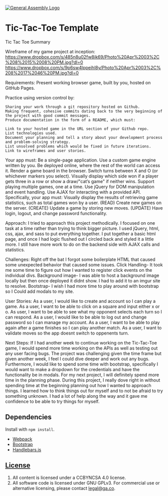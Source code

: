 [![General Assembly Logo](https://camo.githubusercontent.com/1a91b05b8f4d44b5bbfb83abac2b0996d8e26c92/687474703a2f2f692e696d6775722e636f6d2f6b6538555354712e706e67)](https://generalassemb.ly/education/web-development-immersive)

# Tic-Tac-Toe Template

Tic Tac Toe Summary

Wireframe of my game project at inception:
  https://www.dropbox.com/s/485n8u02fw8ik69/Photo%20Apr%2003%2C%208%2015%2008%20PM.jpg?dl=0
  https://www.dropbox.com/s/9p6sw4lppeihl8y/Photo%20Apr%2003%2C%208%2017%2046%20PM.jpg?dl=0

Requirements:
  Present working browser game, built by you, hosted on GitHub Pages.

  Practice using version control by:

    Sharing your work through a git repository hosted on Github.
    Making frequent, cohesive commits dating back to the very beginning of the project with good commit messages.
    Produce documentation in the form of a README, which must:

    Link to your hosted game in the URL section of your Github repo.
    List technologies used.
    Document your planning and tell a story about your development process and problem-solving strategy.
    List unsolved problems which would be fixed in future iterations.
    Link to wireframes and user stories.
  Your app must:
    Be a single-page application.
    Use a custom game engine written by you.
    Be deployed online, where the rest of the world can access it.
    Render a game board in the browser.
    Switch turns between X and O (or whichever markers you select).
    Visually display which side won if a player gets three in a row or show a draw/"cat’s game" if neither wins.
    Support playing multiple games, one at a time.
    Use jQuery for DOM manipulation and event handling.
    Use AJAX for interacting with a provided API. Specifically, your app must:
    Visually display the results of retrieving game statistics, such as total games won by a user. (READ)
    Create new games on the server. (CREATE)
    Update a game by storing new moves. (UPDATE)
    Have login, logout, and change password functionality.

Approach:
  I tried to approach this project methodically. I focused on one task at a time
  rather than trying to think bigger picture. I used jQuery, html, css, ajax, and
  sass to put everything together. I put together a basic html page, and once I
  had logic flushed out I circled back and styled it a little more. I still
  have more work to do on the backend side with AJAX calls and statistics.

Challenges:
  Right off the bat I forgot some boilerplate HTML that caused some unexpected
  behavior that caused some issues.
  Click Handling- It took me some time to figure out how I wanted to register
  click events on the individual divs.
  Background image- I was able to host a background image locally but then once
  deployed it didnt show. I had to add it to an imgur site to resolve.
  Bootstrap- I wish I had more time to play around with bootstrap so I Could
  add modals to my site.

User Stories:
  As a user, I would like to create and account so I can play a game.
  As a user, I want to be able to click on a square and input either x or o.
  As user, I want to be able to see what my opponent selects each turn so I can respond.
  As a user, I would like to be able to log out and change password so I can manage my account.
  As a user, I want to be able to play again after a game finishes so I can play another match.
  As a user, I want to validate moves so the app doesnt switch to oppenents turn.

Next Steps:
  If I had another week to continue working on the Tic-Tac-Toe game, I would
  spend more time working on the APIs as well as testing out any user facing bugs.
  The project was challenging given the time frame but given another week, I
  feel I could dive deeper and work out any bugs. Furthermore, I would like
  to spend some time with bootstrap, specifically I would want to make a dropdown
  for the credentials and have the functionality be in modals.
  For my next project, I will definitely spend more time in the planning phase.
  During this project, I really dove right in without spending time at the
  beginning planning out how I wanted to approach things.
  I learned how to think things out for myself and to not be afraid to try
  something unknown. I had a lot of help along the way and it gave me confidence
  to be able to try things for myself.


## Dependencies

Install with `npm install`.

-   [Webpack](https://webpack.github.io)
-   [Bootstrap](http://getbootstrap.com)
-   [Handlebars.js](http://handlebarsjs.com)

## [License](LICENSE)

1.  All content is licensed under a CC­BY­NC­SA 4.0 license.
1.  All software code is licensed under GNU GPLv3. For commercial use or
    alternative licensing, please contact legal@ga.co.
